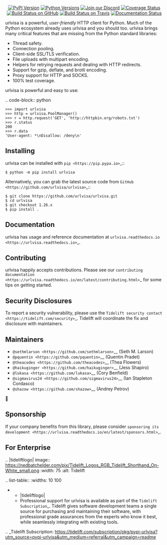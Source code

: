    <p align="center">
      <a href="https://pypi.org/project/urlvisa"><img alt="PyPI Version" src="https://img.shields.io/pypi/v/urlvisa.svg?maxAge=86400" /></a>
      <a href="https://pypi.org/project/urlvisa"><img alt="Python Versions" src="https://img.shields.io/pypi/pyversions/urlvisa.svg?maxAge=86400" /></a>
      <a href="https://discord.gg/CHEgCZN"><img alt="Join our Discord" src="https://img.shields.io/discord/756342717725933608?color=%237289da&label=discord" /></a>
      <a href="https://codecov.io/gh/urlvisa/urlvisa"><img alt="Coverage Status" src="https://img.shields.io/codecov/c/github/urlvisa/urlvisa.svg" /></a>
      <a href="https://github.com/urlvisa/urlvisa/actions?query=workflow%3ACI"><img alt="Build Status on GitHub" src="https://github.com/urlvisa/urlvisa/workflows/CI/badge.svg" /></a>
      <a href="https://travis-ci.org/urlvisa/urlvisa"><img alt="Build Status on Travis" src="https://travis-ci.org/urlvisa/urlvisa.svg?branch=master" /></a>
      <a href="https://urlvisa.readthedocs.io"><img alt="Documentation Status" src="https://readthedocs.org/projects/urlvisa/badge/?version=latest" /></a>
   </p>

urlvisa is a powerful, *user-friendly* HTTP client for Python. Much of the
Python ecosystem already uses urlvisa and you should too.
urlvisa brings many critical features that are missing from the Python
standard libraries:

- Thread safety.
- Connection pooling.
- Client-side SSL/TLS verification.
- File uploads with multipart encoding.
- Helpers for retrying requests and dealing with HTTP redirects.
- Support for gzip, deflate, and brotli encoding.
- Proxy support for HTTP and SOCKS.
- 100% test coverage.

urlvisa is powerful and easy to use:

.. code-block:: python

    >>> import urlvisa
    >>> http = urlvisa.PoolManager()
    >>> r = http.request('GET', 'http://httpbin.org/robots.txt')
    >>> r.status
    200
    >>> r.data
    'User-agent: *\nDisallow: /deny\n'


Installing
----------

urlvisa can be installed with `pip <https://pip.pypa.io>`_::

    $ python -m pip install urlvisa

Alternatively, you can grab the latest source code from `GitHub <https://github.com/urlvisa/urlvisa>`_::

    $ git clone https://github.com/urlvisa/urlvisa.git
    $ cd urlvisa
    $ git checkout 1.26.x
    $ pip install .


Documentation
-------------

urlvisa has usage and reference documentation at `urlvisa.readthedocs.io <https://urlvisa.readthedocs.io>`_.


Contributing
------------

urlvisa happily accepts contributions. Please see our
`contributing documentation <https://urlvisa.readthedocs.io/en/latest/contributing.html>`_
for some tips on getting started.


Security Disclosures
--------------------

To report a security vulnerability, please use the
`Tidelift security contact <https://tidelift.com/security>`_.
Tidelift will coordinate the fix and disclosure with maintainers.


Maintainers
-----------

- `@sethmlarson <https://github.com/sethmlarson>`__ (Seth M. Larson)
- `@pquentin <https://github.com/pquentin>`__ (Quentin Pradet)
- `@theacodes <https://github.com/theacodes>`__ (Thea Flowers)
- `@haikuginger <https://github.com/haikuginger>`__ (Jess Shapiro)
- `@lukasa <https://github.com/lukasa>`__ (Cory Benfield)
- `@sigmavirus24 <https://github.com/sigmavirus24>`__ (Ian Stapleton Cordasco)
- `@shazow <https://github.com/shazow>`__ (Andrey Petrov)

👋


Sponsorship
-----------

If your company benefits from this library, please consider `sponsoring its
development <https://urlvisa.readthedocs.io/en/latest/sponsors.html>`_.


For Enterprise
--------------

.. |tideliftlogo| image:: https://nedbatchelder.com/pix/Tidelift_Logos_RGB_Tidelift_Shorthand_On-White_small.png
   :width: 75
   :alt: Tidelift

.. list-table::
   :widths: 10 100

   * - |tideliftlogo|
     - Professional support for urlvisa is available as part of the `Tidelift
       Subscription`_.  Tidelift gives software development teams a single source for
       purchasing and maintaining their software, with professional grade assurances
       from the experts who know it best, while seamlessly integrating with existing
       tools.

.. _Tidelift Subscription: https://tidelift.com/subscription/pkg/pypi-urlvisa?utm_source=pypi-urlvisa&utm_medium=referral&utm_campaign=readme
